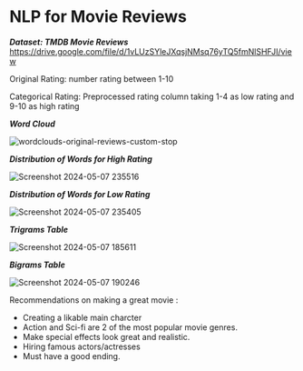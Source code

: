 # NLP for Movie Reviews
***Dataset: TMDB Movie Reviews***
https://drive.google.com/file/d/1vLUzSYleJXqsjNMsq76yTQ5fmNlSHFJI/view

Original Rating: number rating between 1-10

Categorical Rating: Preprocessed rating column taking 1-4 as low rating and 9-10 as high rating

***Word Cloud***

![wordclouds-original-reviews-custom-stop](https://github.com/carlolopez03/Project-2/assets/139676444/a6542f2c-cf7b-48f3-ae1c-5099e3865922)

***Distribution of Words for High Rating***

![Screenshot 2024-05-07 235516](https://github.com/carlolopez03/Project-2/assets/139676444/65fde56b-1dad-4dae-b40d-e0fa9d050285)

***Distribution of Words for Low Rating***

![Screenshot 2024-05-07 235405](https://github.com/carlolopez03/Project-2/assets/139676444/1f8f0d81-6521-4519-890d-b18107aeb8c5)

***Trigrams Table***

![Screenshot 2024-05-07 185611](https://github.com/carlolopez03/Project-2/assets/139676444/b1844209-36bd-4312-8f86-c12c227efdc9)

***Bigrams Table***

![Screenshot 2024-05-07 190246](https://github.com/carlolopez03/Project-2/assets/139676444/51f246f8-27e9-482b-ab5a-9a7d6bedfe3a)

Recommendations on making a great movie : 
 - Creating a likable main charcter
 - Action and Sci-fi are 2 of the most popular movie genres.
 - Make special effects look great and realistic.
 - Hiring famous actors/actresses
 - Must have a good ending.
